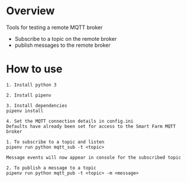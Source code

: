 # Overview
Tools for testing a remote MQTT broker
- Subscribe to a topic on the remote broker
- publish messages to the remote broker

# How to use
```
1. Install python 3

2. Install pipenv

3. Install dependencies
pipenv install

4. Set the MQTT connection details in config.ini
Defaults have already been set for access to the Smart Farm MQTT broker
```

```
1. To subscribe to a topic and listen
pipenv run python mqtt_sub -t <topic>

Message events will now appear in console for the subscribed topic

2. To publish a message to a topic
pipenv run python mqtt_pub -t <topic> -m <message>
```